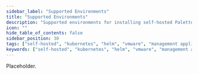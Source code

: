 ```yaml
---
sidebar_label: "Supported Environments"
title: "Supported Environments"
description: "Supported environments for installing self-hosted Palette."
icon: ""
hide_table_of_contents: false
sidebar_position: 30
tags: ["self-hosted", "kubernetes", "helm", "vmware", "management appliance"]
keywords: ["self-hosted", "kubernetes", "helm", "vmware", "management appliance"]
---
```


Placeholder.
